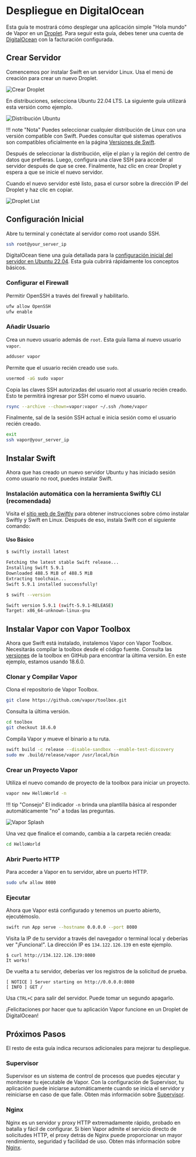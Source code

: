 # Despliegue en DigitalOcean

Esta guía te mostrará cómo desplegar una aplicación simple "Hola mundo" de Vapor en un [Droplet](https://www.digitalocean.com/products/droplets/). Para seguir esta guía, debes tener una cuenta de [DigitalOcean](https://www.digitalocean.com) con la facturación configurada.

## Crear Servidor

Comencemos por instalar Swift en un servidor Linux. Usa el menú de creación para crear un nuevo Droplet.

![Crear Droplet](../images/digital-ocean-create-droplet.png)

En distribuciones, selecciona Ubuntu 22.04 LTS. La siguiente guía utilizará esta versión como ejemplo.

![Distribución Ubuntu](../images/digital-ocean-distributions-ubuntu.png)

!!! note "Nota"
	Puedes seleccionar cualquier distribución de Linux con una versión compatible con Swift. Puedes consultar qué sistemas operativos son compatibles oficialmente en la página [Versiones de Swift](https://swift.org/download/#releases).

Después de seleccionar la distribución, elije el plan y la región del centro de datos que prefieras. Luego, configura una clave SSH para acceder al servidor después de que se cree. Finalmente, haz clic en crear Droplet y espera a que se inicie el nuevo servidor.

Cuando el nuevo servidor esté listo, pasa el cursor sobre la dirección IP del Droplet y haz clic en copiar.

![Droplet List](../images/digital-ocean-droplet-list.png)

## Configuración Inicial

Abre tu terminal y conéctate al servidor como root usando SSH.

```sh
ssh root@your_server_ip
```

DigitalOcean tiene una guía detallada para la [configuración inicial del servidor en Ubuntu 22.04](https://www.digitalocean.com/community/tutorials/initial-server-setup-with-ubuntu-22-04). Esta guía cubrirá rápidamente los conceptos básicos.

### Configurar el Firewall

Permitir OpenSSH a través del firewall y habilitarlo.

```sh
ufw allow OpenSSH
ufw enable
```

### Añadir Usuario

Crea un nuevo usuario además de `root`. Esta guía llama al nuevo usuario `vapor`.

```sh
adduser vapor
```

Permite que el usuario recién creado use `sudo`.

```sh
usermod -aG sudo vapor
```

Copia las claves SSH autorizadas del usuario root al usuario recién creado. Esto te permitirá ingresar por SSH como el nuevo usuario.

```sh
rsync --archive --chown=vapor:vapor ~/.ssh /home/vapor
```

Finalmente, sal de la sesión SSH actual e inicia sesión como el usuario recién creado.

```sh
exit
ssh vapor@your_server_ip
```

## Instalar Swift

Ahora que has creado un nuevo servidor Ubuntu y has iniciado sesión como usuario no root, puedes instalar Swift.

### Instalación automática con la herramienta Swiftly CLI (recomendada)

Visita el [sitio web de Swiftly](https://swiftlang.github.io/swiftly/) para obtener instrucciones sobre cómo instalar Swiftly y Swift en Linux. Después de eso, instala Swift con el siguiente comando:

#### Uso Básico

```sh
$ swiftly install latest

Fetching the latest stable Swift release...
Installing Swift 5.9.1
Downloaded 488.5 MiB of 488.5 MiB
Extracting toolchain...
Swift 5.9.1 installed successfully!

$ swift --version

Swift version 5.9.1 (swift-5.9.1-RELEASE)
Target: x86_64-unknown-linux-gnu
```

## Instalar Vapor con Vapor Toolbox

Ahora que Swift está instalado, instalemos Vapor con Vapor Toolbox. Necesitarás compilar la toolbox desde el código fuente. Consulta las [versiones](https://github.com/vapor/toolbox/releases) de la toolbox en GitHub para encontrar la última versión. En este ejemplo, estamos usando 18.6.0.

### Clonar y Compilar Vapor

Clona el repositorio de Vapor Toolbox.

```sh
git clone https://github.com/vapor/toolbox.git
```

Consulta la última versión.

```sh
cd toolbox
git checkout 18.6.0
```

Compila Vapor y mueve el binario a tu ruta.

```sh
swift build -c release --disable-sandbox --enable-test-discovery
sudo mv .build/release/vapor /usr/local/bin
```

### Crear un Proyecto Vapor

Utiliza el nuevo comando de proyecto de la toolbox para iniciar un proyecto.

```sh
vapor new HelloWorld -n
```

!!! tip "Consejo"
	El indicador `-n` brinda una plantilla básica al responder automáticamente "no" a todas las preguntas.

![Vapor Splash](../images/vapor-splash.png)

Una vez que finalice el comando, cambia a la carpeta recién creada:

```sh
cd HelloWorld
``` 

### Abrir Puerto HTTP

Para acceder a Vapor en tu servidor, abre un puerto HTTP.

```sh
sudo ufw allow 8080
```

### Ejecutar

Ahora que Vapor está configurado y tenemos un puerto abierto, ejecutémoslo.

```sh
swift run App serve --hostname 0.0.0.0 --port 8080
```

Visita la IP de tu servidor a través del navegador o terminal local y deberías ver "¡Funciona!". La dirección IP es `134.122.126.139` en este ejemplo.

```
$ curl http://134.122.126.139:8080
It works!
```

De vuelta a tu servidor, deberías ver los registros de la solicitud de prueba.

```
[ NOTICE ] Server starting on http://0.0.0.0:8080
[ INFO ] GET /
```

Usa `CTRL+C` para salir del servidor. Puede tomar un segundo apagarlo.

¡Felicitaciones por hacer que tu aplicación Vapor funcione en un Droplet de DigitalOcean!

## Próximos Pasos

El resto de esta guía indica recursos adicionales para mejorar tu despliegue.

### Supervisor

Supervisor es un sistema de control de procesos que puedes ejecutar y monitorear tu ejecutable de Vapor. Con la configuración de Supervisor, tu aplicación puede iniciarse automáticamente cuando se inicia el servidor y reiniciarse en caso de que falle. Obten más información sobre [Supervisor](../deploy/supervisor.md).

### Nginx

Nginx es un servidor y proxy HTTP extremadamente rápido, probado en batalla y fácil de configurar. Si bien Vapor admite el servicio directo de solicitudes HTTP, el proxy detrás de Nginx puede proporcionar un mayor rendimiento, seguridad y facilidad de uso. Obten más información sobre [Nginx](../deploy/nginx.md).
